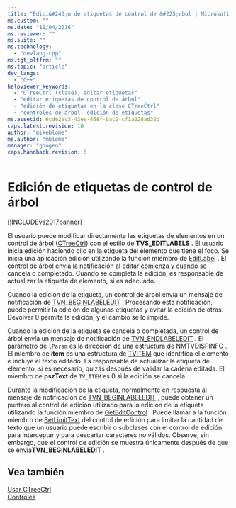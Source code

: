 ```yaml
---
title: "Edici&#243;n de etiquetas de control de &#225;rbol | Microsoft Docs"
ms.custom: ""
ms.date: "11/04/2016"
ms.reviewer: ""
ms.suite: ""
ms.technology: 
  - "devlang-cpp"
ms.tgt_pltfrm: ""
ms.topic: "article"
dev_langs: 
  - "C++"
helpviewer_keywords: 
  - "CTreeCtrl (clase), editar etiquetas"
  - "editar etiquetas de control de árbol"
  - "edición de etiquetas en la clase CTreeCtrl"
  - "controles de árbol, edición de etiquetas"
ms.assetid: 6cde2ac3-43ee-468f-bac2-cf1a228ad32d
caps.latest.revision: 10
author: "mikeblome"
ms.author: "mblome"
manager: "ghogen"
caps.handback.revision: 6
---
```

# Edici&#243;n de etiquetas de control de &#225;rbol
[!INCLUDE[vs2017banner](../assembler/inline/includes/vs2017banner.md)]

El usuario puede modificar directamente las etiquetas de elementos en un control de árbol \([CTreeCtrl](../mfc/reference/ctreectrl-class.md)\) con el estilo de **TVS\_EDITLABELS** .  El usuario inicia edición haciendo clic en la etiqueta del elemento que tiene el foco.  Se inicia una aplicación edición utilizando la función miembro de [EditLabel](../Topic/CTreeCtrl::EditLabel.md) .  El control de árbol envía la notificación al editar comienza y cuando se cancela o completado.  Cuando se completa la edición, es responsable de actualizar la etiqueta de elemento, si es adecuado.  
  
 Cuando la edición de la etiqueta, un control de árbol envía un mensaje de notificación de [TVN\_BEGINLABELEDIT](http://msdn.microsoft.com/library/windows/desktop/bb773506) .  Procesando esta notificación, puede permitir la edición de algunas etiquetas y evitar la edición de otras.  Devolver 0 permite la edición, y el cambio se lo impide.  
  
 Cuando la edición de la etiqueta se cancela o completada, un control de árbol envía un mensaje de notificación de [TVN\_ENDLABELEDIT](http://msdn.microsoft.com/library/windows/desktop/bb773515) .  El parámetro de `lParam` es la dirección de una estructura de [NMTVDISPINFO](http://msdn.microsoft.com/library/windows/desktop/bb773418) .  El miembro de **item** es una estructura de [TVITEM](http://msdn.microsoft.com/library/windows/desktop/bb773456) que identifica el elemento e incluye el texto editado.  Es responsable de actualizar la etiqueta de elemento, si es necesario, quizás después de validar la cadena editada.  El miembro de **pszText** de `TV_ITEM` es 0 si la edición se cancela.  
  
 Durante la modificación de la etiqueta, normalmente en respuesta al mensaje de notificación de [TVN\_BEGINLABELEDIT](http://msdn.microsoft.com/library/windows/desktop/bb773506) , puede obtener un puntero al control de edición utilizado para la edición de la etiqueta utilizando la función miembro de [GetEditControl](../Topic/CTreeCtrl::GetEditControl.md) .  Puede llamar a la función miembro de [SetLimitText](../Topic/CEdit::SetLimitText.md) del control de edición para limitar la cantidad de texto que un usuario puede escribir o subclases con el control de edición para interceptar y para descartar caracteres no válidos.  Observe, sin embargo, que el control de edición se muestra únicamente después de que se envía**TVN\_BEGINLABELEDIT** .  
  
## Vea también  
 [Usar CTreeCtrl](../mfc/using-ctreectrl.md)   
 [Controles](../mfc/controls-mfc.md)